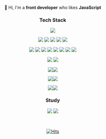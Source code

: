 <div align="center">

👋 Hi, I'm a **front developer** who likes **JavaScript**

### Tech Stack

<img src="https://img.shields.io/badge/Buy Me A Coffee-000000?style=square&logo=Buy Me A Coffee&logoColor=white"/> 

<img src="https://img.shields.io/badge/Javascript-F7DF1E?style=square&logo=Javascript&logoColor=black"/> <img src="https://img.shields.io/badge/Html5-E34F26?style=square&logo=Html5&logoColor=white"/> <img src="https://img.shields.io/badge/Css3-1572B6?style=square&logo=Css3&logoColor=white"/> 
<img src="https://img.shields.io/badge/Java-007396?style=square&logo=Java&logoColor=white"/>  <img src="https://img.shields.io/badge/Jquery-0769AD?style=square&logo=jquery&logoColor=white"/>

<img src="https://img.shields.io/badge/Spring-6DB33F?style=square&logo=Spring&logoColor=white"/> 
<img src="https://img.shields.io/badge/Gulp-CF4647?style=square&logo=Gulp&logoColor=white"/> <img src="https://img.shields.io/badge/Node-339933?style=square&logo=Node&logoColor=white"/> <img src="https://img.shields.io/badge/Jest-C21325?style=square&logo=Jest&logoColor=white"/> 
<img src="https://img.shields.io/badge/Eslint-4B32C3?style=square&logo=Eslint&logoColor=white"/> <img src="https://img.shields.io/badge/yarn-2C8EBB?style=square&logo=yarn&logoColor=white"/> <img src="https://img.shields.io/badge/npm-CB3837?style=square&logo=npm&logoColor=white"/> <img src="https://img.shields.io/badge/babel-F9DC3E?style=square&logo=babel&logoColor=white"/>

<img src="https://img.shields.io/badge/Visual Studio Code-007ACC?style=square&logo=Visual Studio Code&logoColor=white"/> <img src="https://img.shields.io/badge/Eclipse IDE-2C2255?style=square&logo=Eclipse IDE&logoColor=white"/>

<img src="https://img.shields.io/badge/mysql-4479A1?style=square&logo=mysql&logoColor=white"/><img src="https://img.shields.io/badge/Oracle-F80000?style=square&logo=Oracle&logoColor=white"/>

<img src="https://img.shields.io/badge/Github-181717?style=square&logo=Github&logoColor=white"/><img src="https://img.shields.io/badge/Gitlab-FCA121?style=square&logo=Gitlab&logoColor=white"/>

<img src="https://img.shields.io/badge/Slack-4A154B?style=square&logo=Slack&logoColor=white"/><img src="https://img.shields.io/badge/Microsoft Teams-6264A7?style=square&logo=Microsoft Teams&logoColor=white"/>
  
### Study 
  
<img src="https://img.shields.io/badge/React-61DAFB?style=square&logo=React&logoColor=white"/> <img src="https://img.shields.io/badge/Vue-4FC08D?style=square&logo=Vue&logoColor=white"/>

<br/><br/>
[![Hits](https://hits.seeyoufarm.com/api/count/incr/badge.svg?url=https%3A%2F%2Fgithub.com%2Fhojae-lee%2Fhit-counter&count_bg=%2379C83D&title_bg=%23555555&icon=&icon_color=%23E7E7E7&title=Hi%7E&edge_flat=false)](https://github.com/hojae-lee/)

</div>
